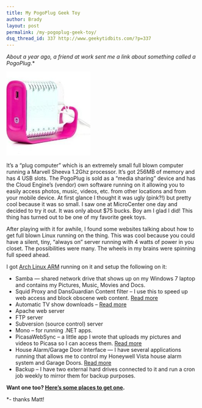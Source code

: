 ```yaml
---
title: My PogoPlug Geek Toy
author: Brady
layout: post
permalink: /my-pogoplug-geek-toy/
dsq_thread_id: 337 http://www.geekytidbits.com/?p=337
---
```

**About a year ago, a friend* at work sent me a link about something called a PogoPlug.**

[<img class="size-full wp-image-654 aligncenter" title="pogoplug" src="/media/pogoplug.jpg" alt="" width="220" height="220" />][1]

It&#8217;s a &#8220;plug computer&#8221; which is an extremely small full blown computer running a Marvell Sheeva 1.2Ghz processor. It&#8217;s got 256MB of memory and has 4 USB slots. The PogoPlug is sold as a &#8220;media sharing&#8221; device and has the Cloud Engine&#8217;s (vendor) own software running on it allowing you to easily access photos, music, videos, etc. from other locations and from your mobile device. At first glance I thought it was ugly (pink?!) but pretty cool because it was so small. I saw one at MicroCenter one day and decided to try it out. It was only about $75 bucks. Boy am I glad I did! This thing has turned out to be one of my favorite geek toys.

After playing with it for awhile, I found some websites talking about how to get full blown Linux running on the thing. This was cool because you could have a silent, tiny, &#8220;always on&#8221; server running with 4 watts of power in you closet. The possibilities were many. The wheels in my brains were spinning full speed ahead.

I got <a href="http://archlinuxarm.org/" target="_blank">Arch Linux ARM</a> running on it and setup the following on it:

  * Samba &#8212; shared network drive that shows up on my Windows 7 laptop and contains my Pictures, Music, Movies and Docs.
  * Squid Proxy and DansGuardian Content filter &#8211; I use this to speed up web access and block obscene web content. [Read more][2]
  * Automatic TV show downloads &#8211; <a href="/automatic-tv-show-downloads/" target="_blank">Read more</a>
  * Apache web server
  * FTP server
  * Subversion (source control) server
  * Mono &#8211; for running .NET apps.
  * PicasaWebSync &#8211; a little app I wrote that uploads my pictures and videos to Picasa so I can access them. [Read more][3]
  * House Alarm/Garage Door Interface &#8212; I have several applications running that allows me to control my Honeywell Vista house alarm system and Garage Doors. <a href="/iphone-control-house-alarm-and-garage-doors/" target="_blank">Read more</a>
  * Backup &#8211; I have two external hard drives connected to it and run a cron job weekly to mirror them for backup purposes.

<div>
  <strong>Want one too? <a href="http://www.google.com/products/catalog?hl=en&safe=active&q=pogoplug&gs_upl=4936l5040l0l5248l2l2l0l0l0l1l183l183l0.1l1l0&um=1&ie=UTF-8&tbm=shop&cid=8086923100599712541&sa=X&ei=6P5bTtCJMM2PsALksrmtDA&ved=0CIEBEPMCMAs  " target="_blank">Here&#8217;s some places to get one</a>.</strong>
</div>

*- thanks Matt!

 [1]: /media/pogoplug.jpg
 [2]: /transparent-content-filtering-proxy/
 [3]: http://bradymholt.github.io/picasawebsync/
